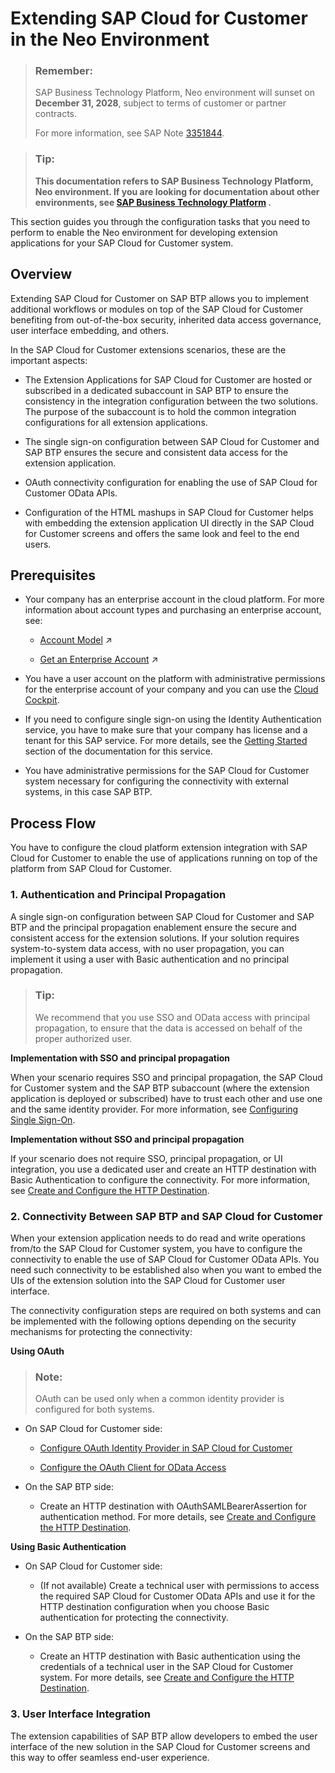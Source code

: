 <!-- loioeea73b48fe3e48e78f03a0a1394a064c -->

# Extending SAP Cloud for Customer in the Neo Environment

> ### Remember:  
> SAP Business Technology Platform, Neo environment will sunset on **December 31, 2028**, subject to terms of customer or partner contracts.
> 
> For more information, see SAP Note [3351844](https://me.sap.com/notes/3351844).

> ### Tip:  
> **This documentation refers to SAP Business Technology Platform, Neo environment. If you are looking for documentation about other environments, see [SAP Business Technology Platform](https://help.sap.com/docs/btp/sap-business-technology-platform/sap-business-technology-platform?version=Cloud) .**

This section guides you through the configuration tasks that you need to perform to enable the Neo environment for developing extension applications for your SAP Cloud for Customer system.



<a name="loioeea73b48fe3e48e78f03a0a1394a064c__section_h3w_wdk_ndb"/>

## Overview

Extending SAP Cloud for Customer on SAP BTP allows you to implement additional workflows or modules on top of the SAP Cloud for Customer benefiting from out-of-the-box security, inherited data access governance, user interface embedding, and others.

In the SAP Cloud for Customer extensions scenarios, these are the important aspects:

-   The Extension Applications for SAP Cloud for Customer are hosted or subscribed in a dedicated subaccount in SAP BTP to ensure the consistency in the integration configuration between the two solutions. The purpose of the subaccount is to hold the common integration configurations for all extension applications.

-   The single sign-on configuration between SAP Cloud for Customer and SAP BTP ensures the secure and consistent data access for the extension application.

-   OAuth connectivity configuration for enabling the use of SAP Cloud for Customer OData APIs.

-   Configuration of the HTML mashups in SAP Cloud for Customer helps with embedding the extension application UI directly in the SAP Cloud for Customer screens and offers the same look and feel to the end users.




<a name="loioeea73b48fe3e48e78f03a0a1394a064c__section_dh4_ntk_ndb"/>

## Prerequisites

-   Your company has an enterprise account in the cloud platform. For more information about account types and purchasing an enterprise account, see:
    -   [Account Model](https://help.sap.com/viewer/65de2977205c403bbc107264b8eccf4b/Cloud/en-US/8ed4a705efa0431b910056c0acdbf377.html#loio8ed4a705efa0431b910056c0acdbf377 "Learn more about the different types of accounts on SAP BTP and how they relate to each other.") :arrow_upper_right:

    -   [Get an Enterprise Account](https://help.sap.com/viewer/65de2977205c403bbc107264b8eccf4b/Cloud/en-US/d61c2819034b48e68145c45c36acba6e.html#loio82f9ff522f754e26ae89e0cd7ec7aa11 "To use an enterprise account, you can either purchase a customer account, join the partner program to purchase a partner account, or self-register for an enterprise account to try out free tier service plans.") :arrow_upper_right:


-   You have a user account on the platform with administrative permissions for the enterprise account of your company and you can use the [Cloud Cockpit](https://help.sap.com/viewer/65de2977205c403bbc107264b8eccf4b/Cloud/en-US/e47748b5bb571014afedc70595804f3e.html).

-   If you need to configure single sign-on using the Identity Authentication service, you have to make sure that your company has license and a tenant for this SAP service. For more details, see the [Getting Started](https://help.sap.com/viewer/6d6d63354d1242d185ab4830fc04feb1/Cloud/en-US/31af7da133874e199a7df1d42905241b.html) section of the documentation for this service.
-   You have administrative permissions for the SAP Cloud for Customer system necessary for configuring the connectivity with external systems, in this case SAP BTP.



<a name="loioeea73b48fe3e48e78f03a0a1394a064c__section_c2w_qbf_l2b"/>

## Process Flow

You have to configure the cloud platform extension integration with SAP Cloud for Customer to enable the use of applications running on top of the platform from SAP Cloud for Customer.



### 1. Authentication and Principal Propagation

A single sign-on configuration between SAP Cloud for Customer and SAP BTP and the principal propagation enablement ensure the secure and consistent access for the extension solutions. If your solution requires system-to-system data access, with no user propagation, you can implement it using a user with Basic authentication and no principal propagation.

> ### Tip:  
> We recommend that you use SSO and OData access with principal propagation, to ensure that the data is accessed on behalf of the proper authorized user.

**Implementation with SSO and principal propagation**

When your scenario requires SSO and principal propagation, the SAP Cloud for Customer system and the SAP BTP subaccount \(where the extension application is deployed or subscribed\) have to trust each other and use one and the same identity provider. For more information, see [Configuring Single Sign-On](configuring-single-sign-on-625f2c3.md).

**Implementation without SSO and principal propagation**

If your scenario does not require SSO, principal propagation, or UI integration, you use a dedicated user and create an HTTP destination with Basic Authentication to configure the connectivity. For more information, see [Create and Configure the HTTP Destination](create-and-configure-the-http-destination-9292948.md).



### 2. Connectivity Between SAP BTP and SAP Cloud for Customer

When your extension application needs to do read and write operations from/to the SAP Cloud for Customer system, you have to configure the connectivity to enable the use of SAP Cloud for Customer OData APIs. You need such connectivity to be established also when you want to embed the UIs of the extension solution into the SAP Cloud for Customer user interface.

The connectivity configuration steps are required on both systems and can be implemented with the following options depending on the security mechanisms for protecting the connectivity:

**Using OAuth**

> ### Note:  
> OAuth can be used only when a common identity provider is configured for both systems.

-   On SAP Cloud for Customer side:

    -   [Configure OAuth Identity Provider in SAP Cloud for Customer](configure-oauth-identity-provider-in-sap-cloud-for-customer-ba893b5.md)

    -   [Configure the OAuth Client for OData Access](configure-the-oauth-client-for-odata-access-0ac0dc9.md)



-   On the SAP BTP side:

    -   Create an HTTP destination with OAuthSAMLBearerAssertion for authentication method. For more details, see [Create and Configure the HTTP Destination](create-and-configure-the-http-destination-9292948.md).



**Using Basic Authentication**

-   On SAP Cloud for Customer side:

    -   \(If not available\) Create a technical user with permissions to access the required SAP Cloud for Customer OData APIs and use it for the HTTP destination configuration when you choose Basic authentication for protecting the connectivity.



-   On the SAP BTP side:

    -   Create an HTTP destination with Basic authentication using the credentials of a technical user in the SAP Cloud for Customer system. For more details, see [Create and Configure the HTTP Destination](create-and-configure-the-http-destination-9292948.md).





### 3. User Interface Integration

The extension capabilities of SAP BTP allow developers to embed the user interface of the new solution in the SAP Cloud for Customer screens and this way to offer seamless end-user experience.


